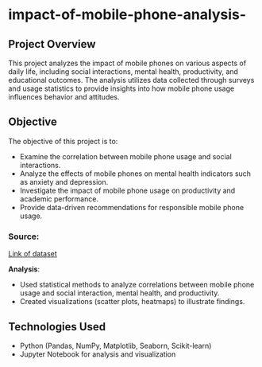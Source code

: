 # impact-of-mobile-phone-analysis-

## Project Overview
This project analyzes the impact of mobile phones on various aspects of daily life, including social interactions, mental health, productivity, and educational outcomes. The analysis utilizes data collected through surveys and usage statistics to provide insights into how mobile phone usage influences behavior and attitudes.

## Objective
The objective of this project is to:
- Examine the correlation between mobile phone usage and social interactions.
- Analyze the effects of mobile phones on mental health indicators such as anxiety and depression.
- Investigate the impact of mobile phone usage on productivity and academic performance.
- Provide data-driven recommendations for responsible mobile phone usage.

### Source:
[Link of dataset](https://www.kaggle.com/datasets/innocentmfa/students-health-and-academic-performance)

**Analysis**:
- Used statistical methods to analyze correlations between mobile phone usage and social interaction, mental health, and productivity.
- Created visualizations (scatter plots, heatmaps) to illustrate findings.

## Technologies Used
- Python (Pandas, NumPy, Matplotlib, Seaborn, Scikit-learn)
- Jupyter Notebook for analysis and visualization
